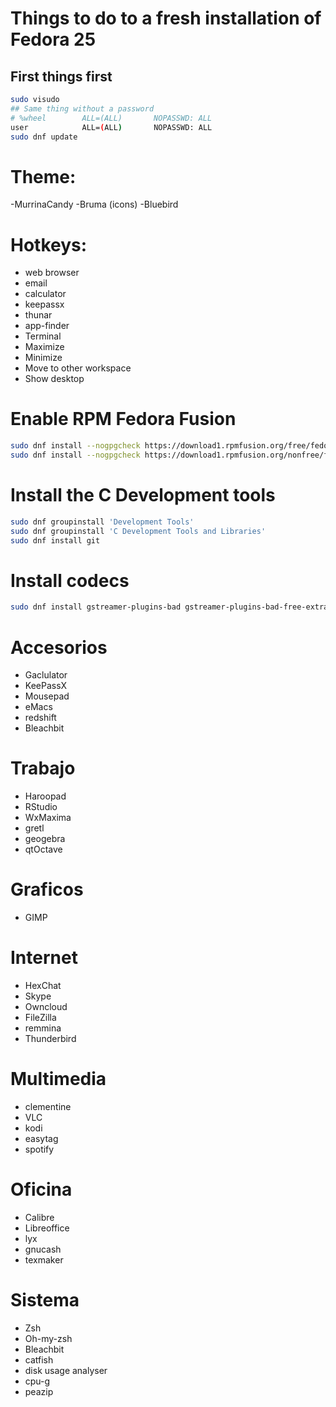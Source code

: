 # Things to do to a fresh installation of Fedora 25
## First things first
```bash
sudo visudo
## Same thing without a password
# %wheel        ALL=(ALL)       NOPASSWD: ALL
user            ALL=(ALL)       NOPASSWD: ALL
sudo dnf update
```
# Theme:

-MurrinaCandy
-Bruma (icons)
-Bluebird

# Hotkeys:
- web browser
- email
- calculator
- keepassx
- thunar
- app-finder
- Terminal
- Maximize
- Minimize
- Move to other workspace
- Show desktop


# Enable RPM Fedora Fusion
```bash
sudo dnf install --nogpgcheck https://download1.rpmfusion.org/free/fedora/rpmfusion-free-release-25.noarch.rpm
sudo dnf install --nogpgcheck https://download1.rpmfusion.org/nonfree/fedora/rpmfusion-nonfree-release-25.noarch.rpm
```

# Install the C Development tools
```bash
sudo dnf groupinstall 'Development Tools'
sudo dnf groupinstall 'C Development Tools and Libraries'
sudo dnf install git
```
# Install codecs
```bash
sudo dnf install gstreamer-plugins-bad gstreamer-plugins-bad-free-extras gstreamer-plugins-bad-nonfree gstreamer-plugins-ugly gstreamer-ffmpeg gstreamer1-libav gstreamer1-plugins-bad-free-extras gstreamer1-plugins-bad-freeworld gstreamer1-plugins-base-tools gstreamer1-plugins-good-extras gstreamer1-plugins-ugly gstreamer1-plugins-bad-free gstreamer1-plugins-good gstreamer1-plugins-base gstreamer1
```

# Accesorios
* Gaclulator
* KeePassX
* Mousepad
* eMacs
* redshift
* Bleachbit

# Trabajo
* Haroopad
* RStudio
* WxMaxima
* gretl
* geogebra
* qtOctave

# Graficos
* GIMP

# Internet
* HexChat
* Skype
* Owncloud
* FileZilla
* remmina
* Thunderbird

# Multimedia
* clementine
* VLC
* kodi
* easytag
* spotify

# Oficina
* Calibre
* Libreoffice
* lyx
* gnucash
* texmaker

# Sistema
* Zsh
* Oh-my-zsh
* Bleachbit
* catfish
* disk usage analyser
* cpu-g
* peazip
